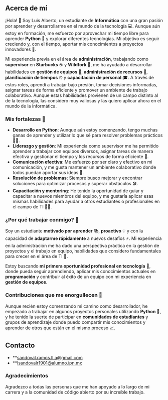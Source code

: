 ## Acerca de mí

¡Hola! 👋 Soy Luis Alberto, un estudiante de **Informática** con una gran pasión por aprender y desarrollarme en el mundo de la tecnología 💻. Aunque aún estoy en formación, me esfuerzo por aprovechar mi tiempo libre para aprender **Python** 🐍 y explorar diferentes tecnologías. Mi objetivo es seguir creciendo y, con el tiempo, aportar mis conocimientos a proyectos innovadores 🚀.

Mi experiencia previa en el área de **administración**, trabajando como **supervisor** en **Starbucks** ☕️ y **Wildfork** 🍖, me ha ayudado a desarrollar habilidades en **gestión de equipos** 🤝, **administración de recursos** 💼, **planificación de tiempos** ⏰ y **capacitación de personal** 🎓. A través de estos roles, aprendí a trabajar bajo presión, tomar decisiones informadas, asignar tareas de forma eficiente y promover un ambiente de trabajo colaborativo. Aunque estas habilidades provienen de un campo distinto al de la tecnología, las considero muy valiosas y las quiero aplicar ahora en el mundo de la informática.

### Mis fortalezas 💪

- **Desarrollo en Python**: Aunque aún estoy comenzando, tengo muchas ganas de aprender y utilizar lo que sé para resolver problemas prácticos 🧑‍💻.
- **Liderazgo y gestión**: Mi experiencia como supervisor me ha permitido aprender a trabajar con equipos diversos, asignar tareas de manera efectiva y gestionar el tiempo y los recursos de forma eficiente 📅.
- **Comunicación efectiva**: Me esfuerzo por ser claro y efectivo en mi comunicación, y me gusta mantener un ambiente colaborativo donde todos puedan aportar sus ideas 📣.
- **Resolución de problemas**: Siempre busco mejorar y encontrar soluciones para optimizar procesos y superar obstáculos 🛠️.
- **Capacitación y mentoring**: He tenido la oportunidad de guiar y capacitar a nuevos miembros del equipo, y me gustaría aplicar esas mismas habilidades para ayudar a otros estudiantes o profesionales en el campo de TI 👨‍🏫.

### ¿Por qué trabajar conmigo? 🤔

Soy un estudiante **motivado por aprender** 📚, **proactivo** 💡 y con la capacidad de **adaptarme rápidamente** a nuevos desafíos ⚡. Mi experiencia en la administración me ha dado una perspectiva práctica en la gestión de proyectos y el trabajo en equipo, habilidades que considero fundamentales para crecer en el área de TI 🌱.

Estoy buscando **mi primera oportunidad profesional en tecnología** 💼, donde pueda seguir aprendiendo, aplicar mis conocimientos actuales en **programación** y contribuir al éxito de un equipo con mi experiencia en **gestión de equipos**.

### Contribuciones que me enorgullecen 🌟

Aunque recién estoy comenzando mi camino como desarrollador, he empezado a trabajar en algunos proyectos personales utilizando **Python** 🐍, y he tenido la suerte de participar en **comunidades de estudiantes** y grupos de aprendizaje donde puedo compartir mis conocimientos y aprender de otros que están en el mismo proceso 📈.

## Contacto
- **sandoval.ramos.ll.a@gmail.com
- **lsandovalr1901@alumno.ipn.mx

###  Agradecimientos
Agradezco a todas las personas que me han apoyado a lo largo de mi carrera y a la comunidad de código abierto por su increíble trabajo.
